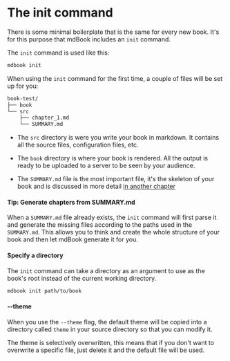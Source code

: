 # The init command

There is some minimal boilerplate that is the same for every new book. It's for this purpose
that mdBook includes an `init` command.

The `init` command is used like this:

```bash
mdbook init
```

When using the `init` command for the first time, a couple of files will be set up for you:
```bash
book-test/
├── book
└── src
    ├── chapter_1.md
    └── SUMMARY.md
```

- The `src` directory is were you write your book in markdown. It contains all the source files,
configuration files, etc.

- The `book` directory is where your book is rendered. All the output is ready to be uploaded
to a server to be seen by your audience.

- The `SUMMARY.md` file is the most important file, it's the skeleton of your book and is
discussed in more detail [in another chapter](../format/summary.md)

#### Tip: Generate chapters from SUMMARY.md

When a `SUMMARY.md` file already exists, the `init` command will first parse it and generate the
missing files according to the paths used in the `SUMMARY.md`. This allows you to think and create
the whole structure of your book and then let mdBook generate it for you.

#### Specify a directory

The `init` command can take a directory as an argument to use as the book's
root instead of the current working directory.

```bash
mdbook init path/to/book
```

#### --theme

When you use the `--theme` flag, the default theme will be copied into a directory
called `theme` in your source directory so that you can modify it.

The theme is selectively overwritten, this means that if you don't want to overwrite a
specific file, just delete it and the default file will be used.
